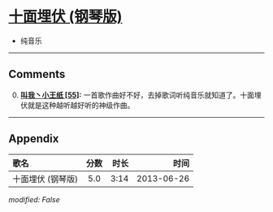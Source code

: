 # [十面埋伏 (钢琴版)](https://music.163.com/song?id=26608861)

* 纯音乐


---

## Comments
0. **[叫我丶小王纸 \[55\]](https://music.163.com/#/user/home?id=62651219):** 一首歌作曲好不好，去掉歌词听纯音乐就知道了。十面埋伏就是这种越听越好听的神级作曲。



---

## Appendix

|歌名|分数|时长|时间|
|:---|:---:|---:|---:|
|十面埋伏 (钢琴版)|5.0|3:14|2013-06-26

*modified: False*